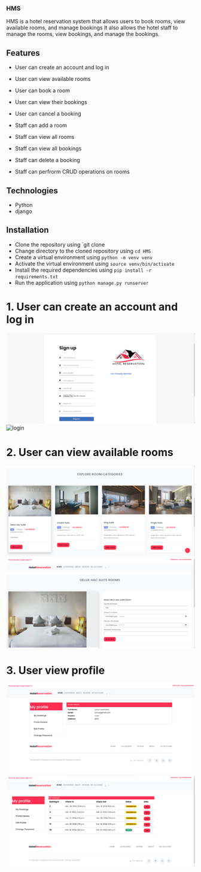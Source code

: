 ### HMS 
HMS  is a hotel reservation system that allows users to book rooms, view available rooms, and manage bookings
It also allows the hotel staff to manage the rooms, view bookings, and manage the bookings.

## Features
- User can create an account and log in
- User can view available rooms
- User can book a room
- User can view their bookings
- User can cancel a booking

- Staff can add a room
- Staff can view all rooms
- Staff can view all bookings
- Staff can delete a booking
- Staff can perfrorm CRUD operations on rooms

## Technologies
- Python
- django


## Installation
- Clone the repository using `git clone
- Change directory to the cloned repository using `cd HMS`
- Create a virtual environment using `python -m venv venv`
- Activate the virtual environment using `source venv/bin/activate`
- Install the required dependencies using `pip install -r requirements.txt`
- Run the application using `python manage.py runserver`

# 1. User can create an account and log in
[image1]: ./assets/signup.png
[image2]: ./assets/login.png

![register][image1]
![login][image2]

# 2. User can view available rooms
[image3]: ./assets/categories.png
[image4]: ./assets/book.png

![categories][image3]
![book][image4]

# 3. User view profile
[image5]: ./assets/profile.png
[image6]: ./assets/bookngs.png

![profile][image5]
![bookings][image6]

